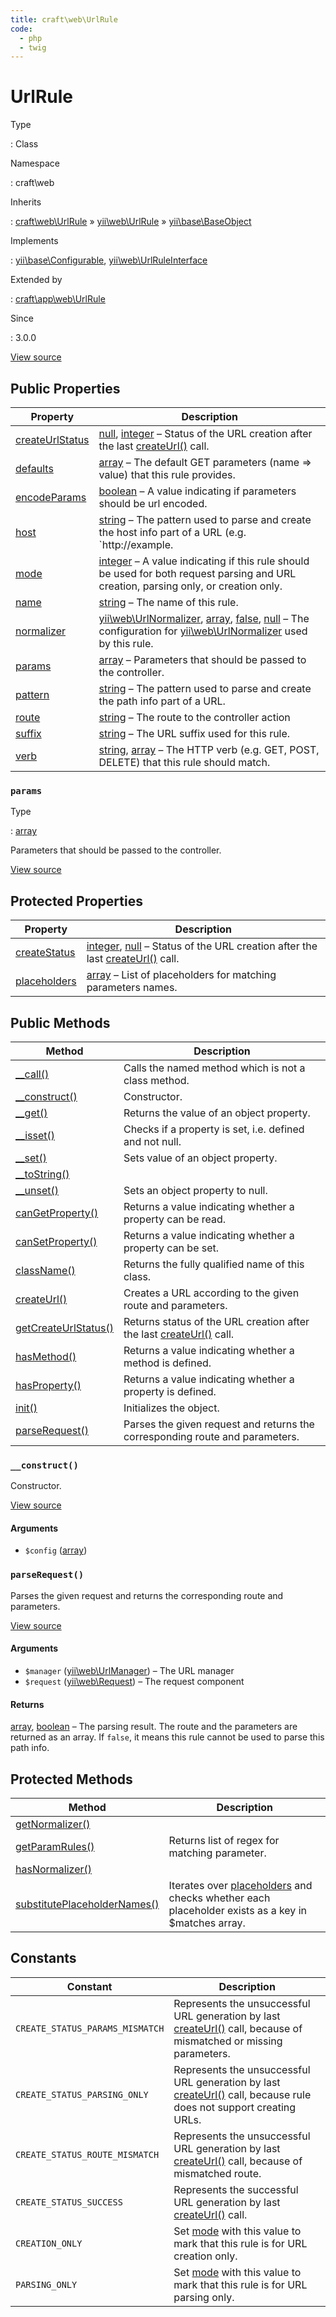 ```yaml
---
title: craft\web\UrlRule
code:
  - php
  - twig
---
```


# UrlRule

Type

:   Class

Namespace

:   craft\web

Inherits

:   [craft\web\UrlRule](craft-web-urlrule.md) &raquo;
[yii\web\UrlRule](https://www.yiiframework.com/doc/api/2.0/yii-web-urlrule) &raquo;
[yii\base\BaseObject](https://www.yiiframework.com/doc/api/2.0/yii-base-baseobject)

Implements

:   [yii\base\Configurable](https://www.yiiframework.com/doc/api/2.0/yii-base-configurable), [yii\web\UrlRuleInterface](https://www.yiiframework.com/doc/api/2.0/yii-web-urlruleinterface)

Extended by

:   [craft\app\web\UrlRule](craft-app-web-urlrule.md)

Since

:   3.0.0









[View source](https://github.com/craftcms/cms/blob/master/src/web/UrlRule.php)


## Public Properties

| Property                                                                                                                         | Description
| -------------------------------------------------------------------------------------------------------------------------------- | --------------------------------------------------------------------------------------------------------------------------------------------------------------------------------------------------------------------------------------------------------------------------------------------------------------------------------------------------------------------
| [createUrlStatus](https://www.yiiframework.com/doc/api/2.0/yii-web-urlrule#$createUrlStatus-detail "Defined by yii\web\UrlRule") | [null](http://php.net/language.types.null), [integer](http://php.net/language.types.integer) – Status of the URL creation after the last [createUrl()](https://www.yiiframework.com/doc/api/2.0/yii-web-urlrule#createUrl()-detail) call.
| [defaults](https://www.yiiframework.com/doc/api/2.0/yii-web-urlrule#$defaults-detail "Defined by yii\web\UrlRule")               | [array](http://php.net/language.types.array) – The default GET parameters (name => value) that this rule provides.
| [encodeParams](https://www.yiiframework.com/doc/api/2.0/yii-web-urlrule#$encodeParams-detail "Defined by yii\web\UrlRule")       | [boolean](http://php.net/language.types.boolean) – A value indicating if parameters should be url encoded.
| [host](https://www.yiiframework.com/doc/api/2.0/yii-web-urlrule#$host-detail "Defined by yii\web\UrlRule")                       | [string](http://php.net/language.types.string) – The pattern used to parse and create the host info part of a URL (e.g. `http://example.
| [mode](https://www.yiiframework.com/doc/api/2.0/yii-web-urlrule#$mode-detail "Defined by yii\web\UrlRule")                       | [integer](http://php.net/language.types.integer) – A value indicating if this rule should be used for both request parsing and URL creation, parsing only, or creation only.
| [name](https://www.yiiframework.com/doc/api/2.0/yii-web-urlrule#$name-detail "Defined by yii\web\UrlRule")                       | [string](http://php.net/language.types.string) – The name of this rule.
| [normalizer](https://www.yiiframework.com/doc/api/2.0/yii-web-urlrule#$normalizer-detail "Defined by yii\web\UrlRule")           | [yii\web\UrlNormalizer](https://www.yiiframework.com/doc/api/2.0/yii-web-urlnormalizer), [array](http://php.net/language.types.array), [false](http://php.net/language.types.boolean), [null](http://php.net/language.types.null) – The configuration for [yii\web\UrlNormalizer](https://www.yiiframework.com/doc/api/2.0/yii-web-urlnormalizer) used by this rule.
| [params](craft-web-urlrule.md#params)                                                                                            | [array](http://php.net/language.types.array) – Parameters that should be passed to the controller.
| [pattern](https://www.yiiframework.com/doc/api/2.0/yii-web-urlrule#$pattern-detail "Defined by yii\web\UrlRule")                 | [string](http://php.net/language.types.string) – The pattern used to parse and create the path info part of a URL.
| [route](https://www.yiiframework.com/doc/api/2.0/yii-web-urlrule#$route-detail "Defined by yii\web\UrlRule")                     | [string](http://php.net/language.types.string) – The route to the controller action
| [suffix](https://www.yiiframework.com/doc/api/2.0/yii-web-urlrule#$suffix-detail "Defined by yii\web\UrlRule")                   | [string](http://php.net/language.types.string) – The URL suffix used for this rule.
| [verb](https://www.yiiframework.com/doc/api/2.0/yii-web-urlrule#$verb-detail "Defined by yii\web\UrlRule")                       | [string](http://php.net/language.types.string), [array](http://php.net/language.types.array) – The HTTP verb (e.g. GET, POST, DELETE) that this rule should match.

### `params`



Type

:   [array](http://php.net/language.types.array)



Parameters that should be passed to the controller.



[View source](https://github.com/craftcms/cms/blob/master/src/web/UrlRule.php#L29)





## Protected Properties

| Property                                                                                                                   | Description
| -------------------------------------------------------------------------------------------------------------------------- | -----------------------------------------------------------------------------------------------------------------------------------------------------------------------------------------------------------------------------------------
| [createStatus](https://www.yiiframework.com/doc/api/2.0/yii-web-urlrule#$createStatus-detail "Defined by yii\web\UrlRule") | [integer](http://php.net/language.types.integer), [null](http://php.net/language.types.null) – Status of the URL creation after the last [createUrl()](https://www.yiiframework.com/doc/api/2.0/yii-web-urlrule#createUrl()-detail) call.
| [placeholders](https://www.yiiframework.com/doc/api/2.0/yii-web-urlrule#$placeholders-detail "Defined by yii\web\UrlRule") | [array](http://php.net/language.types.array) – List of placeholders for matching parameters names.



## Public Methods

| Method                                                                                                                                    | Description
| ----------------------------------------------------------------------------------------------------------------------------------------- | --------------------------------------------------------------------------------------------------------------------------------------------------
| [__call()](https://www.yiiframework.com/doc/api/2.0/yii-base-baseobject#__call()-detail "Defined by yii\base\BaseObject")                 | Calls the named method which is not a class method.
| [__construct()](craft-web-urlrule.md#method-construct)                                                                                    | Constructor.
| [__get()](https://www.yiiframework.com/doc/api/2.0/yii-base-baseobject#__get()-detail "Defined by yii\base\BaseObject")                   | Returns the value of an object property.
| [__isset()](https://www.yiiframework.com/doc/api/2.0/yii-base-baseobject#__isset()-detail "Defined by yii\base\BaseObject")               | Checks if a property is set, i.e. defined and not null.
| [__set()](https://www.yiiframework.com/doc/api/2.0/yii-base-baseobject#__set()-detail "Defined by yii\base\BaseObject")                   | Sets value of an object property.
| [__toString()](https://www.yiiframework.com/doc/api/2.0/yii-web-urlrule#__toString()-detail "Defined by yii\web\UrlRule")                 |
| [__unset()](https://www.yiiframework.com/doc/api/2.0/yii-base-baseobject#__unset()-detail "Defined by yii\base\BaseObject")               | Sets an object property to null.
| [canGetProperty()](https://www.yiiframework.com/doc/api/2.0/yii-base-baseobject#canGetProperty()-detail "Defined by yii\base\BaseObject") | Returns a value indicating whether a property can be read.
| [canSetProperty()](https://www.yiiframework.com/doc/api/2.0/yii-base-baseobject#canSetProperty()-detail "Defined by yii\base\BaseObject") | Returns a value indicating whether a property can be set.
| [className()](https://www.yiiframework.com/doc/api/2.0/yii-base-baseobject#className()-detail "Defined by yii\base\BaseObject")           | Returns the fully qualified name of this class.
| [createUrl()](https://www.yiiframework.com/doc/api/2.0/yii-web-urlrule#createUrl()-detail "Defined by yii\web\UrlRule")                   | Creates a URL according to the given route and parameters.
| [getCreateUrlStatus()](https://www.yiiframework.com/doc/api/2.0/yii-web-urlrule#getCreateUrlStatus()-detail "Defined by yii\web\UrlRule") | Returns status of the URL creation after the last [createUrl()](https://www.yiiframework.com/doc/api/2.0/yii-web-urlrule#createUrl()-detail) call.
| [hasMethod()](https://www.yiiframework.com/doc/api/2.0/yii-base-baseobject#hasMethod()-detail "Defined by yii\base\BaseObject")           | Returns a value indicating whether a method is defined.
| [hasProperty()](https://www.yiiframework.com/doc/api/2.0/yii-base-baseobject#hasProperty()-detail "Defined by yii\base\BaseObject")       | Returns a value indicating whether a property is defined.
| [init()](https://www.yiiframework.com/doc/api/2.0/yii-base-baseobject#init()-detail "Defined by yii\base\BaseObject")                     | Initializes the object.
| [parseRequest()](craft-web-urlrule.md#method-parserequest)                                                                                | Parses the given request and returns the corresponding route and parameters.

### `__construct()`





Constructor.




[View source](https://github.com/craftcms/cms/blob/master/src/web/UrlRule.php#L36-L72)


#### Arguments

- `$config` ([array](http://php.net/language.types.array))




### `parseRequest()`





Parses the given request and returns the corresponding route and parameters.








[View source](https://github.com/craftcms/cms/blob/master/src/web/UrlRule.php#L77-L102)


#### Arguments

- `$manager` ([yii\web\UrlManager](https://www.yiiframework.com/doc/api/2.0/yii-web-urlmanager)) – The URL manager
- `$request` ([yii\web\Request](https://www.yiiframework.com/doc/api/2.0/yii-web-request)) – The request component

#### Returns

[array](http://php.net/language.types.array), [boolean](http://php.net/language.types.boolean) – The parsing result. The route and the parameters are returned as an array.
If `false`, it means this rule cannot be used to parse this path info.





## Protected Methods

| Method                                                                                                                                                    | Description
| --------------------------------------------------------------------------------------------------------------------------------------------------------- | ----------------------------------------------------------------------------------------------------------------------------------------------------------------------------------
| [getNormalizer()](https://www.yiiframework.com/doc/api/2.0/yii-web-urlrule#getNormalizer()-detail "Defined by yii\web\UrlRule")                           |
| [getParamRules()](https://www.yiiframework.com/doc/api/2.0/yii-web-urlrule#getParamRules()-detail "Defined by yii\web\UrlRule")                           | Returns list of regex for matching parameter.
| [hasNormalizer()](https://www.yiiframework.com/doc/api/2.0/yii-web-urlrule#hasNormalizer()-detail "Defined by yii\web\UrlRule")                           |
| [substitutePlaceholderNames()](https://www.yiiframework.com/doc/api/2.0/yii-web-urlrule#substitutePlaceholderNames()-detail "Defined by yii\web\UrlRule") | Iterates over [placeholders](https://www.yiiframework.com/doc/api/2.0/yii-web-urlrule#$placeholders-detail) and checks whether each placeholder exists as a key in $matches array.



## Constants

| Constant                        | Description
| ------------------------------- | ------------------------------------------------------------------------------------------------------------------------------------------------------------------------------------------------
| `CREATE_STATUS_PARAMS_MISMATCH` | Represents the unsuccessful URL generation by last [createUrl()](https://www.yiiframework.com/doc/api/2.0/yii-web-urlrule#createUrl()-detail) call, because of mismatched or missing parameters.
| `CREATE_STATUS_PARSING_ONLY`    | Represents the unsuccessful URL generation by last [createUrl()](https://www.yiiframework.com/doc/api/2.0/yii-web-urlrule#createUrl()-detail) call, because rule does not support creating URLs.
| `CREATE_STATUS_ROUTE_MISMATCH`  | Represents the unsuccessful URL generation by last [createUrl()](https://www.yiiframework.com/doc/api/2.0/yii-web-urlrule#createUrl()-detail) call, because of mismatched route.
| `CREATE_STATUS_SUCCESS`         | Represents the successful URL generation by last [createUrl()](https://www.yiiframework.com/doc/api/2.0/yii-web-urlrule#createUrl()-detail) call.
| `CREATION_ONLY`                 | Set [mode](https://www.yiiframework.com/doc/api/2.0/yii-web-urlrule#$mode-detail) with this value to mark that this rule is for URL creation only.
| `PARSING_ONLY`                  | Set [mode](https://www.yiiframework.com/doc/api/2.0/yii-web-urlrule#$mode-detail) with this value to mark that this rule is for URL parsing only.



